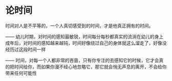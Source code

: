 # 论时间

时间对人是不平等的，一个人真切感受到的时间，才是他真正拥有的时间。

——
幼儿时期，对时间的感知最敏锐，时间每分每秒都真实的流淌在幼儿的身上
成年后，对时间的感知越来越钝，时间好像绕过自己的身体就这么溜走了，好像没经历过这段时间一样

——
时间，对每一个人都非常的吝啬，只有你专注的去感知它的时候，它才会真的把时间给你，而如果你漫不经心地忽略它，那它就会悄无声息的离开，不会给你带来任何可能性